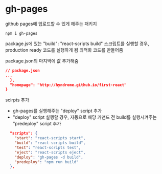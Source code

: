 # gh-pages

github pages에 업로드할 수 있게 해주는 패키지

```
npm i gh-pages
```

package.js에 있는 "build": "react-scripts build" 스크립트를 실행할 경우, production ready 코드를 실행하게 됨
최적화 코드를 만들어줌

package.json의 마지막에 값 추가해줌

```json
// package.json
...
  },
  "homepage": "http://hyndrome.github.io/first-react"
}
```

scirpts 추가

- gh-pages를 실행해주는 "deploy" script 추가
- "deploy" script 실행할 경우, 자동으로 해당 커맨드 전 build를 실행시켜주는 "predeploy" script 추가

```json
  "scripts": {
    "start": "react-scripts start",
    "build": "react-scripts build",
    "test": "react-scripts test",
    "eject": "react-scripts eject",
    "deploy": "gh-pages -d build",
    "predeploy": "npm run build"
  },
```
